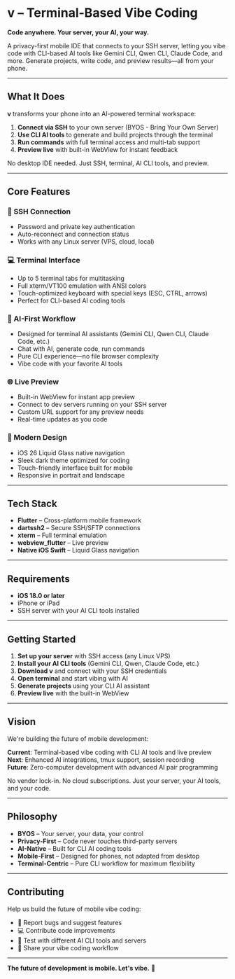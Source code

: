 # v – Terminal-Based Vibe Coding

**Code anywhere. Your server, your AI, your way.**

A privacy-first mobile IDE that connects to your SSH server, letting you vibe code with CLI-based AI tools like Gemini CLI, Qwen CLI, Claude Code, and more. Generate projects, write code, and preview results—all from your phone.

---

## What It Does

**v** transforms your phone into an AI-powered terminal workspace:

1. **Connect via SSH** to your own server (BYOS - Bring Your Own Server)
2. **Use CLI AI tools** to generate and build projects through the terminal
3. **Run commands** with full terminal access and multi-tab support
4. **Preview live** with built-in WebView for instant feedback

No desktop IDE needed. Just SSH, terminal, AI CLI tools, and preview.

---

## Core Features

### 🔐 SSH Connection
- Password and private key authentication
- Auto-reconnect and connection status
- Works with any Linux server (VPS, cloud, local)

### 💻 Terminal Interface
- Up to 5 terminal tabs for multitasking
- Full xterm/VT100 emulation with ANSI colors
- Touch-optimized keyboard with special keys (ESC, CTRL, arrows)
- Perfect for CLI-based AI coding tools

### 🤖 AI-First Workflow
- Designed for terminal AI assistants (Gemini CLI, Qwen CLI, Claude Code, etc.)
- Chat with AI, generate code, run commands
- Pure CLI experience—no file browser complexity
- Vibe code with your favorite AI tools

### 🌐 Live Preview
- Built-in WebView for instant app preview
- Connect to dev servers running on your SSH server
- Custom URL support for any preview needs
- Real-time updates as you code

### 🎨 Modern Design
- iOS 26 Liquid Glass native navigation
- Sleek dark theme optimized for coding
- Touch-friendly interface built for mobile
- Responsive in portrait and landscape

---

## Tech Stack

- **Flutter** – Cross-platform mobile framework
- **dartssh2** – Secure SSH/SFTP connections
- **xterm** – Full terminal emulation
- **webview_flutter** – Live preview
- **Native iOS Swift** – Liquid Glass navigation

---

## Requirements

- **iOS 18.0 or later**
- iPhone or iPad
- SSH server with your AI CLI tools installed

---

## Getting Started

1. **Set up your server** with SSH access (any Linux VPS)
2. **Install your AI CLI tools** (Gemini CLI, Qwen, Claude Code, etc.)
3. **Download v** and connect with your SSH credentials
4. **Open terminal** and start vibing with AI
5. **Generate projects** using your CLI AI assistant
6. **Preview live** with the built-in WebView

---

## Vision

We're building the future of mobile development:

**Current**: Terminal-based vibe coding with CLI AI tools and live preview  
**Next**: Enhanced AI integrations, tmux support, session recording  
**Future**: Zero-computer development with advanced AI pair programming

No vendor lock-in. No cloud subscriptions. Just your server, your AI tools, and your code.

---

## Philosophy

- **BYOS** – Your server, your data, your control
- **Privacy-First** – Code never touches third-party servers
- **AI-Native** – Built for CLI AI coding tools
- **Mobile-First** – Designed for phones, not adapted from desktop
- **Terminal-Centric** – Pure CLI workflow for maximum flexibility

---

## Contributing

Help us build the future of mobile vibe coding:

- 🐛 Report bugs and suggest features
- 💻 Contribute code improvements
- 🧪 Test with different AI CLI tools and servers
- 📖 Share your vibe coding workflow

---

**The future of development is mobile. Let's vibe.** 🚀
